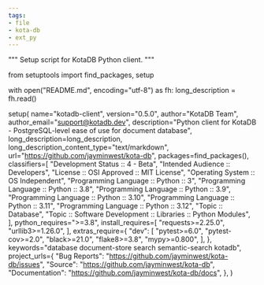 ```yaml
---
tags:
- file
- kota-db
- ext_py
---
```

"""
Setup script for KotaDB Python client.
"""

from setuptools import find_packages, setup

with open("README.md", encoding="utf-8") as fh:
    long_description = fh.read()

setup(
    name="kotadb-client",
    version="0.5.0",
    author="KotaDB Team",
    author_email="support@kotadb.dev",
    description="Python client for KotaDB - PostgreSQL-level ease of use for document database",
    long_description=long_description,
    long_description_content_type="text/markdown",
    url="https://github.com/jayminwest/kota-db",
    packages=find_packages(),
    classifiers=[
        "Development Status :: 4 - Beta",
        "Intended Audience :: Developers",
        "License :: OSI Approved :: MIT License",
        "Operating System :: OS Independent",
        "Programming Language :: Python :: 3",
        "Programming Language :: Python :: 3.8",
        "Programming Language :: Python :: 3.9",
        "Programming Language :: Python :: 3.10",
        "Programming Language :: Python :: 3.11",
        "Programming Language :: Python :: 3.12",
        "Topic :: Database",
        "Topic :: Software Development :: Libraries :: Python Modules",
    ],
    python_requires=">=3.8",
    install_requires=[
        "requests>=2.25.0",
        "urllib3>=1.26.0",
    ],
    extras_require={
        "dev": [
            "pytest>=6.0",
            "pytest-cov>=2.0",
            "black>=21.0",
            "flake8>=3.8",
            "mypy>=0.800",
        ],
    },
    keywords="database document-store search semantic-search kotadb",
    project_urls={
        "Bug Reports": "https://github.com/jayminwest/kota-db/issues",
        "Source": "https://github.com/jayminwest/kota-db",
        "Documentation": "https://github.com/jayminwest/kota-db/docs",
    },
)
